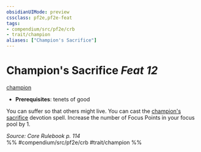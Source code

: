 ```yaml
---
obsidianUIMode: preview
cssclass: pf2e,pf2e-feat
tags:
- compendium/src/pf2e/crb
- trait/champion
aliases: ["Champion's Sacrifice"]
---
```

# Champion's Sacrifice  *Feat 12*  
[champion](/rules/traits/champion.md)  

- **Prerequisites**: tenets of good

You can suffer so that others might live. You can cast the [champion's sacrifice](/compendium/spells/champions-sacrifice.md) devotion spell. Increase the number of Focus Points in your focus pool by 1.

*Source: Core Rulebook p. 114*  
%% #compendium/src/pf2e/crb #trait/champion %%